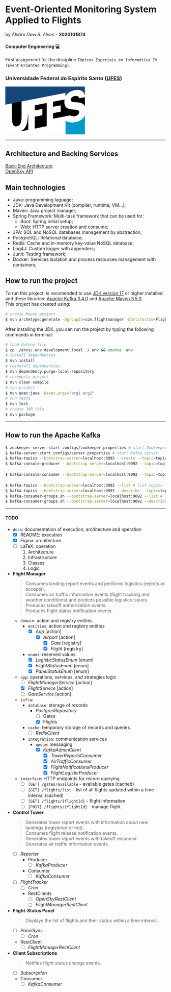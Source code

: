
# Event-Oriented Monitoring System Applied to Flights

by _Álvaro Davi S. Alves_ - **2020101874**  

#### Computer Engineering :computer:
First assignment for the discipline  ```Tópicos Especiais em Informática IV (Event-Oriented Programming)```.  

### Universidade Federal do Espirito Santo ([UFES](https://ufes.br))

<img src="./docs/img/marca_ufes.png" alt="ufes logo" height="150px" width="250px">  

---


## Architecture and Backing Services

[Back-End Architecture](https://www.figma.com/file/DLgbATt7o29ccL3Qz8Gc2r/Flight-Manager-Architecture)  
[OpenSky API](https://openskynetwork.github.io/opensky-api/index.html)  

## Main technologies

- Java: programming laguage;
- JDK: Java Development Kit (compiler, runtime, VM...);
- Maven: Java project manager;
- Spring Framework: Multi-task framework that can be used for:
	* Boot: Spring initial setup;
	* Web: HTTP server creation and consume;
- JPA: SQL and NoSQL databases management by abstraction;
- PostgreSQL: Relational database;
- Redis: Cache and in-memory key-value NoSQL database;
- Log4J: Custom logger with appenders;
- Junit: Testing framework;
- Docker: Services isolation and process resources management with containers;

## How to run the project

To run this project, is recomended to use [JDK version 17](https://www.oracle.com/java/technologies/javase/jdk17-archive-downloads.html) or higher installed and these libraries: [Apache Kafka 3.4.0](https://downloads.apache.org/kafka/3.4.0/RELEASE_NOTES.html) and [Apache Maven 3.5.0](https://maven.apache.org/docs/3.5.0/release-notes.html).  
This project has created using:   
```sh
# create Maven project
$ mvn archetype:generate -DgroupId=com.flightmanager -DartifactId=Flight_Manager_System -DarchetypeVersion=1.4 -DinteractiveMode=false
```

After installing the JDK, you can run the project by typing the following commands in terminal:  
```sh
# load dotenv file
$ cp ./envs/.env.development.local ./.env && source .env
# install dependencies
$ mvn install
# reinstall dependencies
$ mvn dependency:purge-local-repository
# recompile project
$ mvn clean compile
# run project
$ mvn exec:java -Dexec.args="arg1 arg2"
# run tests
$ mvn test
# create JAR file
$ mvn package
```

---

## How to run the Apache Kafka
```sh
$ zookeeper-server-start configs/zookeeper.properties # start Zookeeper server manager
$ kafka-server-start configs/server.properties # start Kafka server
$ kafka-topics --bootstrap-server=localhost:9092 --create --topic=topic01 --partitions=3 --replication-factor=1 # create Kafka topic
$ kafka-console-producer --bootstrap-server=localhost:9092 --topic=topic01 --property="parse.key=true" --property="key.separator=:" # create Kafka producer

$ kafka-console-consumer --bootstrap-server=localhost:9092 --topic=topic01 --group=G1 # create Kafka consumer (with group)

$ kafka-topics --bootstrap-server=localhost:9092 --list # list topics
$ kafka-topics --bootstrap-server=localhost:9092 --describe --topic=topic01 # get topic details
$ kafka-consumer-groups.sh --bootstrap-server=localhost:9092 --list # list consumers groups
$ kafka-consumer-groups.sh --bootstrap-server=localhost:9092 -—describe --group=G1 # get consumers group details
```

---

#### TODO
- `docs`: documentation of execution, architecture and operation
	* [x] README: execution
	* [x] Figma: architecture
	* [ ] LaTeX: operation
		1. Architecture
		2. Infrastructure
		3. Classes
		4. Logic
- **Flight Manager**
	> Consumes landing report events and performs logistics (rejects or accepts).  
	> Consumes air traffic information events (flight tracking and weather conditions) and predicts possible logistics issues.  
	> Produces takeoff authorization events.  
	> Produces flight status notification events.  
	- `domain`: action and registry entities
		- `entities`: action and registry entities
			* [x] _App_ [action]
				* [x] _Airport_ [action]
					* [x] _Gate_ [registry]
					* [x] _Flight_ [registry]
		- `enums`: reserved values
			* [x] _LogisticStatusEnum_ [enum]
			* [x] _FlightStatusEnum_ [enum]
			* [x] _PanelStatusEnum_ [enum]
	- `app`: operations, services, and strategies logic
		* [ ] _FlightManagerService_ [action]
		* [x] _FlightService_ [action]
		* [ ] _GateService_ [action]
	- `infra`:
		- `database`: storage of records
			* _PostgresRepository_
				- [ ] Gates
				- [x] Flights
		- `cache`: temporary storage of records and queries
			* [ ] _RedisClient_
		- `integration`: communication services
			- `queue`: messaging
				* [x] _KafkaAdminClient_
					- [x] _TowerReportsConsumer_
					- [x] _AirTrafficConsumer_
					- [x] _FlightNotificationsProducer_
					- [x] _FlightLogisticProducer_
	- `interface`: HTTP endpoints for record querying
		- [ ] `[GET] /gates/available` - available gates (cached)
		- [ ] `[GET] /flights/list` - list of all flights updated within a time interval (cached)
		- [ ] `[GET] /flights/{flightId}` - flight information
		- [ ] `[POST] /flights/{flightId}` - manage flight
- **Control Tower**
	> Generates tower report events with information about new landings (registered or not).  
	> Consumes flight release notification events.  
	> Generates tower report events with takeoff response.  
	> Generates air traffic information events.  
	* [ ] _Reporter_
		* Producer
			* [ ] _KafkaProducer_
		* Consumer
			* [ ] _KafkaConsumer_
	* [ ] _FlightTracker_
		* [ ] _Cron_
		* RestClients
			* [ ] _OpenSkyRestClient_
			* [ ] _FlightManagerRestClient_
- **Flight-Status Panel**
	> Displays the list of flights and their status within a time interval.  
	* [ ] _PanelSync_
		* [ ] _Cron_
	* RestClient
		* [ ] _FlightManagerRestClient_
- **Client Subscriptions**
	> Notifies flight status change events.  
	* [ ] _Subscription_
	* Consumer
		* [ ] _KafkaConsumer_
